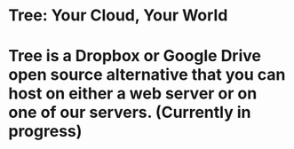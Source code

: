 Tree: Your Cloud, Your World 
====
Tree is a Dropbox or Google Drive open source alternative that you can host on either a web server or on one of our servers. (Currently in progress)
=========================================================================================

